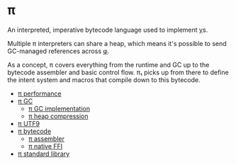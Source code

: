 # π
An interpreted, imperative bytecode language used to implement [γ](gamma.md)s.

Multiple π interpreters can share a heap, which means it's possible to send GC-managed references across [φ](phi.md).

As a concept, π covers everything from the runtime and GC up to the bytecode assembler and basic control flow. π₁ picks up from there to define the intent system and macros that compile down to this bytecode.

+ [π performance](pi-performance.md)
+ [π GC](pi-gc.md)
  + [π GC implementation](pi-gc-impl.md)
  + [π heap compression](pi-heap-compression.md)
+ [π UTF9](pi-utf9.md)
+ [π bytecode](pi-bytecode.md)
  + [π assembler](pi-asm.md)
  + [π native FFI](pi-native-ffi.md)
+ [π standard library](pi-stdlib.md)
